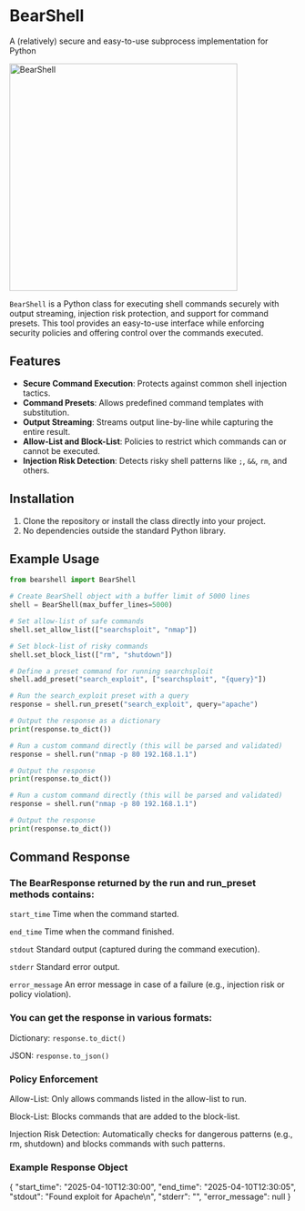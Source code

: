 # BearShell
A (relatively) secure and easy-to-use subprocess implementation for Python

<img src="img/bearshell.png" alt="BearShell" width="400"/>

`BearShell` is a Python class for executing shell commands securely with output streaming, injection risk protection, and support for command presets. This tool provides an easy-to-use interface while enforcing security policies and offering control over the commands executed.

## Features
- **Secure Command Execution**: Protects against common shell injection tactics.
- **Command Presets**: Allows predefined command templates with substitution.
- **Output Streaming**: Streams output line-by-line while capturing the entire result.
- **Allow-List and Block-List**: Policies to restrict which commands can or cannot be executed.
- **Injection Risk Detection**: Detects risky shell patterns like `;`, `&&`, `rm`, and others.

## Installation

1. Clone the repository or install the class directly into your project.
2. No dependencies outside the standard Python library.

## Example Usage

```python
from bearshell import BearShell

# Create BearShell object with a buffer limit of 5000 lines
shell = BearShell(max_buffer_lines=5000)

# Set allow-list of safe commands
shell.set_allow_list(["searchsploit", "nmap"])

# Set block-list of risky commands
shell.set_block_list(["rm", "shutdown"])

# Define a preset command for running searchsploit
shell.add_preset("search_exploit", ["searchsploit", "{query}"])

# Run the search_exploit preset with a query
response = shell.run_preset("search_exploit", query="apache")

# Output the response as a dictionary
print(response.to_dict())

# Run a custom command directly (this will be parsed and validated)
response = shell.run("nmap -p 80 192.168.1.1")

# Output the response
print(response.to_dict())

# Run a custom command directly (this will be parsed and validated)
response = shell.run("nmap -p 80 192.168.1.1")

# Output the response
print(response.to_dict())
```

## Command Response
### The BearResponse returned by the run and run_preset methods contains:

`start_time` Time when the command started.

`end_time` Time when the command finished.

`stdout` Standard output (captured during the command execution).

`stderr` Standard error output.

`error_message` An error message in case of a failure (e.g., injection risk or policy violation).

### You can get the response in various formats:

Dictionary: `response.to_dict()`

JSON: `response.to_json()`

### Policy Enforcement
Allow-List: Only allows commands listed in the allow-list to run.

Block-List: Blocks commands that are added to the block-list.

Injection Risk Detection: Automatically checks for dangerous patterns (e.g., rm, shutdown) and blocks commands with such patterns.

### Example Response Object

{
  "start_time": "2025-04-10T12:30:00",
  "end_time": "2025-04-10T12:30:05",
  "stdout": "Found exploit for Apache\n",
  "stderr": "",
  "error_message": null
}
